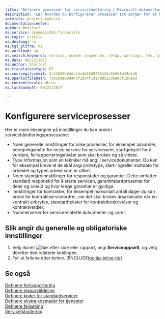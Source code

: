 ```yaml
---
title: "Definere prosesser for servicehåndtering | Microsoft-dokumentasjon"
description: "Lær hvordan du konfigurerer prosesser som sørger for at kundene dine er tilfreds med kundeservicen."
services: project-madeira
documentationcenter: 
author: bholtorf
ms.service: dynamics365-financials
ms.topic: article
ms.devlang: na
ms.tgt_pltfrm: na
ms.workload: na
ms.search.keywords: service, number sequences, setup, warnings, fee, contracts, warranties
ms.date: 08/22/2017
ms.author: bholtorf
ms.translationtype: HT
ms.sourcegitcommit: 2c13559bb3dc44cdb61697f5135c5b931e34d2a8
ms.openlocfilehash: 708569e88d443f1dc4f1d17d8015da98cf186e6d
ms.contentlocale: nb-no
ms.lasthandoff: 09/22/2017

---
```

# <a name="how-to-configure-service-processes"></a>Konfigurere serviceprosesser
Her er noen eksempler på innstillinger du kan bruke i servicehåndteringsprosessene:  
  
* Noen generelle innstillinger for ulike prosesser, for eksempel advarsler, beregningsmåte for neste service for servicevarer, startgebyret for å vurdere, feilrapporteringsnivået som skal brukes og så videre.  
* Type informasjon som en tekniker må angi i servicedokumenter. Du kan for eksempel kreve at de skal angi ordretype, start- og/eller sluttdato for arbeidet og typen arbeid som er utført.  
* Noen standardinnstillinger for responstider og garantier. Dette omfatter standard responstid for å starte servicen, garantirabattprosenter for deler og arbeid og hvor lenge garantier er gyldige.  
* Innstillinger for kontrakter, for eksempel maksimalt antall dager du kan bruke for kontraktserviceordrer, om det skal brukes årsakskoder når en kontrakt avbrytes, standardtekster for kontraktbeskrivelser og kontraktverdier.  
* Nummerserier for servicerelaterte dokumenter og varer.  

## <a name="to-enter-general-and-mandatory-settings"></a>Slik angir du generelle og obligatoriske innstillinger
1. Velg ikonet ![Søk etter side eller rapport](media/ui-search/search_small.png "Ikonet Søk etter side eller rapport"), angi **Serviceoppsett**, og velg deretter den relaterte koblingen.
2. Fyll ut feltene etter behov. [!INCLUDE[tooltip-inline-tip](includes/tooltip-inline-tip_md.md)]  

## <a name="see-also"></a>Se også  
[Definere feilrapportering](service-how-setup-fault-reporting.md)  
[Definere ressurstildeling](service-how-setup-resource-allocation.md)  
[Definere koder for standardservicer](service-how-setup-service-coding.md)  
[Definere ekstra kostnader for tjenester](service-how-setup-service-costs-pricing.md)  
[Definere feilsøking](service-how-setup-troubleshooting.md)  
[Servicehåndtering](service-service.md)  

